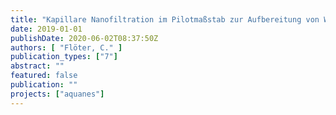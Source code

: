 ```yaml
---
title: "Kapillare Nanofiltration im Pilotmaßstab zur Aufbereitung von Wasser unterschiedlicher Qualita¨ten – Untersuchungen hinsichtlich Ru¨ckhalt, Reinigungsstrategien, Energieverbrauch und Reinigungskosten"
date: 2019-01-01
publishDate: 2020-06-02T08:37:50Z
authors: [ "Flöter, C." ]
publication_types: ["7"]
abstract: ""
featured: false
publication: ""
projects: ["aquanes"]
---
```


